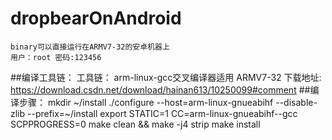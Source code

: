 # dropbearOnAndroid
	binary可以直接运行在ARMV7-32的安卓机器上
	用户：root 密码:123456
##编译工具链：
	工具链： arm-linux-gcc交叉编译器适用 ARMV7-32 
	下载地址: https://download.csdn.net/download/hainan613/10250099#comment
##编译步骤：
	mkdir ~/install
	./configure --host=arm-linux-gnueabihf --disable-zlib --prefix=~/install
	export STATIC=1 CC=arm-linux-gnueabihf--gcc SCPPROGRESS=0 
	make clean && make -j4 strip
	make install

